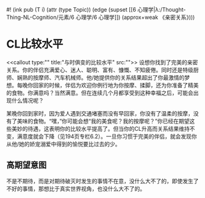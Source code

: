 #! (ink pub (T i) (attr (type Topic)) (edge (supset [[6 心理学|λ:/Thought-Thing-NL-Cognition/元素/6 心理学/6 心理学]]) (approx+weak 《亲密关系》)))

# CL比较水平

<<callout type:"" title:"与时俱变的比较水平" src:"">>
设想你找到了完美的亲密关系。你的伴侣充满爱心、迷人、聪明、富有、慷慨、不知疲倦。同时还是特级厨师、娴熟的按摩师、汽车机械师。他/她提供你的关系结果超出了你最激情的梦想。每晚你回家的时候，伴侣为欢迎你例行地为你按摩、揉脚，还为你准备了精美的食物。你满意吗？当然满意。但在连续几个月都享受到这种幸福之后，可能会出现什么情况呢？

某晚你回到家时，因为爱人遇到交通堵塞而没有早回家，你没有了温柔的按摩，没有了美味的食物。“嘿，”你可能会想“我的美食呢？我的按摩呢？”你已经在期望这些美妙的待遇，这表明你的比较水平提高了。但当你的CL升高而关系结果维持不变，满意度就会下降（见194页专栏6.2）。一旦你习惯于完美的伴侣，就会发现你从他/她的娇宠溺爱中得到的愉悦要比过去的少。


## 高期望意图

不是不期待，而是对期待破灭时发生的事情不在意，没什么大不了的，即使发生了不好的事情，那想比于真实世界视角，也没什么大不了的。